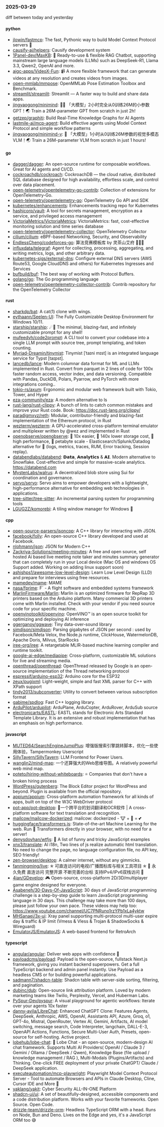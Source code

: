 ### 2025-03-29
diff between today and yesterday

#### python
* [jlowin/fastmcp](https://github.com/jlowin/fastmcp): The fast, Pythonic way to build Model Context Protocol servers 🚀
* [causify-ai/helpers](https://github.com/causify-ai/helpers): Causify development system
* [1Panel-dev/MaxKB](https://github.com/1Panel-dev/MaxKB): 💬 Ready-to-use & flexible RAG Chatbot, supporting mainstream large language models (LLMs) such as DeepSeek-R1, Llama 3.3, Qwen2, OpenAI and more.
* [aigc-apps/VideoX-Fun](https://github.com/aigc-apps/VideoX-Fun): 📹 A more flexible framework that can generate videos at any resolution and creates videos from images.
* [open-mmlab/mmpose](https://github.com/open-mmlab/mmpose): OpenMMLab Pose Estimation Toolbox and Benchmark.
* [streamlit/streamlit](https://github.com/streamlit/streamlit): Streamlit — A faster way to build and share data apps.
* [jingyaogong/minimind](https://github.com/jingyaogong/minimind): 🚀🚀 「大模型」2小时完全从0训练26M的小参数GPT！🌏 Train a 26M-parameter GPT from scratch in just 2h!
* [getzep/graphiti](https://github.com/getzep/graphiti): Build Real-Time Knowledge Graphs for AI Agents
* [lastmile-ai/mcp-agent](https://github.com/lastmile-ai/mcp-agent): Build effective agents using Model Context Protocol and simple workflow patterns
* [jingyaogong/minimind-v](https://github.com/jingyaogong/minimind-v): 🚀 「大模型」1小时从0训练26M参数的视觉多模态VLM！🌏 Train a 26M-parameter VLM from scratch in just 1 hours!

#### go
* [dagger/dagger](https://github.com/dagger/dagger): An open-source runtime for composable workflows. Great for AI agents and CI/CD.
* [cockroachdb/cockroach](https://github.com/cockroachdb/cockroach): CockroachDB — the cloud native, distributed SQL database designed for high availability, effortless scale, and control over data placement.
* [open-telemetry/opentelemetry-go-contrib](https://github.com/open-telemetry/opentelemetry-go-contrib): Collection of extensions for OpenTelemetry-Go.
* [open-telemetry/opentelemetry-go](https://github.com/open-telemetry/opentelemetry-go): OpenTelemetry Go API and SDK
* [kubernetes/enhancements](https://github.com/kubernetes/enhancements): Enhancements tracking repo for Kubernetes
* [hashicorp/vault](https://github.com/hashicorp/vault): A tool for secrets management, encryption as a service, and privileged access management
* [VictoriaMetrics/VictoriaMetrics](https://github.com/VictoriaMetrics/VictoriaMetrics): VictoriaMetrics: fast, cost-effective monitoring solution and time series database
* [open-telemetry/opentelemetry-collector](https://github.com/open-telemetry/opentelemetry-collector): OpenTelemetry Collector
* [cilium/cilium](https://github.com/cilium/cilium): eBPF-based Networking, Security, and Observability
* [EndlessCheng/codeforces-go](https://github.com/EndlessCheng/codeforces-go): 算法竞赛模板库 by 灵茶山艾府 💭💡🎈
* [influxdata/telegraf](https://github.com/influxdata/telegraf): Agent for collecting, processing, aggregating, and writing metrics, logs, and other arbitrary data.
* [kubernetes-sigs/external-dns](https://github.com/kubernetes-sigs/external-dns): Configure external DNS servers (AWS Route53, Google CloudDNS and others) for Kubernetes Ingresses and Services
* [bufbuild/buf](https://github.com/bufbuild/buf): The best way of working with Protocol Buffers.
* [golang/go](https://github.com/golang/go): The Go programming language
* [open-telemetry/opentelemetry-collector-contrib](https://github.com/open-telemetry/opentelemetry-collector-contrib): Contrib repository for the OpenTelemetry Collector

#### rust
* [sharkdp/bat](https://github.com/sharkdp/bat): A cat(1) clone with wings.
* [eythaann/Seelen-UI](https://github.com/eythaann/Seelen-UI): The Fully Customizable Desktop Environment for Windows 10/11.
* [starship/starship](https://github.com/starship/starship): ☄🌌️ The minimal, blazing-fast, and infinitely customizable prompt for any shell!
* [mufeedvh/code2prompt](https://github.com/mufeedvh/code2prompt): A CLI tool to convert your codebase into a single LLM prompt with source tree, prompt templating, and token counting.
* [Myriad-Dreamin/tinymist](https://github.com/Myriad-Dreamin/tinymist): Tinymist [ˈtaɪni mɪst] is an integrated language service for Typst [taɪpst].
* [lancedb/lance](https://github.com/lancedb/lance): Modern columnar data format for ML and LLMs implemented in Rust. Convert from parquet in 2 lines of code for 100x faster random access, vector index, and data versioning. Compatible with Pandas, DuckDB, Polars, Pyarrow, and PyTorch with more integrations coming..
* [tokio-rs/axum](https://github.com/tokio-rs/axum): Ergonomic and modular web framework built with Tokio, Tower, and Hyper
* [eza-community/eza](https://github.com/eza-community/eza): A modern alternative to ls
* [rust-lang/rust-clippy](https://github.com/rust-lang/rust-clippy): A bunch of lints to catch common mistakes and improve your Rust code. Book: https://doc.rust-lang.org/clippy/
* [paradigmxyz/reth](https://github.com/paradigmxyz/reth): Modular, contributor-friendly and blazing-fast implementation of the Ethereum protocol, in Rust
* [wezterm/wezterm](https://github.com/wezterm/wezterm): A GPU-accelerated cross-platform terminal emulator and multiplexer written by @wez and implemented in Rust
* [openobserve/openobserve](https://github.com/openobserve/openobserve): 🚀 10x easier, 🚀 140x lower storage cost, 🚀 high performance, 🚀 petabyte scale - Elasticsearch/Splunk/Datadog alternative for 🚀 (logs, metrics, traces, RUM, Error tracking, Session replay).
* [databendlabs/databend](https://github.com/databendlabs/databend): 𝗗𝗮𝘁𝗮, 𝗔𝗻𝗮𝗹𝘆𝘁𝗶𝗰𝘀 & 𝗔𝗜. Modern alternative to Snowflake. Cost-effective and simple for massive-scale analytics. https://databend.com
* [MystenLabs/walrus](https://github.com/MystenLabs/walrus): A decentralized blob store using Sui for coordination and governance.
* [servo/servo](https://github.com/servo/servo): Servo aims to empower developers with a lightweight, high-performance alternative for embedding web technologies in applications.
* [tree-sitter/tree-sitter](https://github.com/tree-sitter/tree-sitter): An incremental parsing system for programming tools
* [LGUG2Z/komorebi](https://github.com/LGUG2Z/komorebi): A tiling window manager for Windows 🍉

#### cpp
* [open-source-parsers/jsoncpp](https://github.com/open-source-parsers/jsoncpp): A C++ library for interacting with JSON.
* [facebook/folly](https://github.com/facebook/folly): An open-source C++ library developed and used at Facebook.
* [nlohmann/json](https://github.com/nlohmann/json): JSON for Modern C++
* [Zackriya-Solutions/meeting-minutes](https://github.com/Zackriya-Solutions/meeting-minutes): A free and open source, self hosted Ai based live meeting note taker and minutes summary generator that can completely run in your Local device (Mac OS and windows OS Support added. Working on adding linux support soon)
* [ashishps1/awesome-low-level-design](https://github.com/ashishps1/awesome-low-level-design): Learn Low Level Design (LLD) and prepare for interviews using free resources.
* [mamedev/mame](https://github.com/mamedev/mame): MAME
* [nasa/fprime](https://github.com/nasa/fprime): F´ - A flight software and embedded systems framework
* [MarlinFirmware/Marlin](https://github.com/MarlinFirmware/Marlin): Marlin is an optimized firmware for RepRap 3D printers based on the Arduino platform. Many commercial 3D printers come with Marlin installed. Check with your vendor if you need source code for your specific machine.
* [openvinotoolkit/openvino](https://github.com/openvinotoolkit/openvino): OpenVINO™ is an open source toolkit for optimizing and deploying AI inference
* [ggerganov/ggwave](https://github.com/ggerganov/ggwave): Tiny data-over-sound library
* [simdjson/simdjson](https://github.com/simdjson/simdjson): Parsing gigabytes of JSON per second : used by Facebook/Meta Velox, the Node.js runtime, ClickHouse, WatermelonDB, Apache Doris, Milvus, StarRocks
* [iree-org/iree](https://github.com/iree-org/iree): A retargetable MLIR-based machine learning compiler and runtime toolkit.
* [google-ai-edge/mediapipe](https://github.com/google-ai-edge/mediapipe): Cross-platform, customizable ML solutions for live and streaming media.
* [openthread/openthread](https://github.com/openthread/openthread): OpenThread released by Google is an open-source implementation of the Thread networking protocol
* [espressif/arduino-esp32](https://github.com/espressif/arduino-esp32): Arduino core for the ESP32
* [zeux/pugixml](https://github.com/zeux/pugixml): Light-weight, simple and fast XML parser for C++ with XPath support
* [tindy2013/subconverter](https://github.com/tindy2013/subconverter): Utility to convert between various subscription format
* [gabime/spdlog](https://github.com/gabime/spdlog): Fast C++ logging library.
* [ArduPilot/ardupilot](https://github.com/ArduPilot/ardupilot): ArduPlane, ArduCopter, ArduRover, ArduSub source
* [electronicarts/EASTL](https://github.com/electronicarts/EASTL): EASTL stands for Electronic Arts Standard Template Library. It is an extensive and robust implementation that has an emphasis on high performance.

#### javascript
* [MUTED64/SearchEngineJumpPlus](https://github.com/MUTED64/SearchEngineJumpPlus): 增强版搜索引擎跳转脚本，优化一些使用体验，Tampermonkey Userscript
* [SillyTavern/SillyTavern](https://github.com/SillyTavern/SillyTavern): LLM Frontend for Power Users.
* [wanglin2/mind-map](https://github.com/wanglin2/mind-map): 一个还算强大的Web思维导图。A relatively powerful web mind map.
* [poteto/hiring-without-whiteboards](https://github.com/poteto/hiring-without-whiteboards): ⭐️ Companies that don't have a broken hiring process
* [WordPress/gutenberg](https://github.com/WordPress/gutenberg): The Block Editor project for WordPress and beyond. Plugin is available from the official repository.
* [appium/appium](https://github.com/appium/appium): Cross-platform automation framework for all kinds of apps, built on top of the W3C WebDriver protocol
* [pot-app/pot-desktop](https://github.com/pot-app/pot-desktop): 🌈一个跨平台的划词翻译和OCR软件 | A cross-platform software for text translation and recognition.
* [mailcow/mailcow-dockerized](https://github.com/mailcow/mailcow-dockerized): mailcow: dockerized - 🐮 + 🐋 = 💕
* [huggingface/transformers.js](https://github.com/huggingface/transformers.js): State-of-the-art Machine Learning for the web. Run 🤗 Transformers directly in your browser, with no need for a server!
* [denysdovhan/wtfjs](https://github.com/denysdovhan/wtfjs): 🤪 A list of funny and tricky JavaScript examples
* [xnx3/translate](https://github.com/xnx3/translate): AI i18n, Two lines of js realize automatic html translation. No need to change the page, no language configuration file, no API key, SEO friendly!
* [zen-browser/desktop](https://github.com/zen-browser/desktop): A calmer internet, without any gimmicks.
* [fanmingming/live](https://github.com/fanmingming/live): ✯ 可直连访问的电视/广播图标库与相关工具项目 ✯ 🔕 永久免费 直连访问 完整开源 不断完善的台标 支持IPv4/IPv6双栈访问 🔕
* [4ian/GDevelop](https://github.com/4ian/GDevelop): 🎮 Open-source, cross-platform 2D/3D/multiplayer game engine designed for everyone.
* [Asabeneh/30-Days-Of-JavaScript](https://github.com/Asabeneh/30-Days-Of-JavaScript): 30 days of JavaScript programming challenge is a step-by-step guide to learn JavaScript programming language in 30 days. This challenge may take more than 100 days, please just follow your own pace. These videos may help too: https://www.youtube.com/channel/UC7PNRuno1rzYPb1xLa4yktw
* [MHSanaei/3x-ui](https://github.com/MHSanaei/3x-ui): Xray panel supporting multi-protocol multi-user expire day & traffic & IP limit (Vmess & Vless & Trojan & ShadowSocks & Wireguard)
* [EmulatorJS/EmulatorJS](https://github.com/EmulatorJS/EmulatorJS): A web-based frontend for RetroArch

#### typescript
* [angular/angular](https://github.com/angular/angular): Deliver web apps with confidence 🚀
* [payloadcms/payload](https://github.com/payloadcms/payload): Payload is the open-source, fullstack Next.js framework, giving you instant backend superpowers. Get a full TypeScript backend and admin panel instantly. Use Payload as a headless CMS or for building powerful applications.
* [sadmann7/shadcn-table](https://github.com/sadmann7/shadcn-table): Shadcn table with server-side sorting, filtering, and pagination.
* [dubinc/dub](https://github.com/dubinc/dub): Open-source link attribution platform. Loved by modern marketing teams like Twilio, Perplexity, Vercel, and Huberman Labs.
* [PySpur-Dev/pyspur](https://github.com/PySpur-Dev/pyspur): A visual playground for agentic workflows: Iterate over your agents 10x faster
* [danny-avila/LibreChat](https://github.com/danny-avila/LibreChat): Enhanced ChatGPT Clone: Features Agents, DeepSeek, Anthropic, AWS, OpenAI, Assistants API, Azure, Groq, o1, GPT-4o, Mistral, OpenRouter, Vertex AI, Gemini, Artifacts, AI model switching, message search, Code Interpreter, langchain, DALL-E-3, OpenAPI Actions, Functions, Secure Multi-User Auth, Presets, open-source for self-hosting. Active project.
* [lobehub/lobe-chat](https://github.com/lobehub/lobe-chat): 🤯 Lobe Chat - an open-source, modern-design AI chat framework. Supports Multi AI Providers( OpenAI / Claude 3 / Gemini / Ollama / DeepSeek / Qwen), Knowledge Base (file upload / knowledge management / RAG ), Multi-Modals (Plugins/Artifacts) and Thinking. One-click FREE deployment of your private ChatGPT/ Claude / DeepSeek application.
* [executeautomation/mcp-playwright](https://github.com/executeautomation/mcp-playwright): Playwright Model Context Protocol Server - Tool to automate Browsers and APIs in Claude Desktop, Cline, Cursor IDE and More 🔌
* [yaklang/yakit](https://github.com/yaklang/yakit): Cyber Security ALL-IN-ONE Platform
* [shadcn-ui/ui](https://github.com/shadcn-ui/ui): A set of beautifully-designed, accessible components and a code distribution platform. Works with your favorite frameworks. Open Source. Open Code.
* [drizzle-team/drizzle-orm](https://github.com/drizzle-team/drizzle-orm): Headless TypeScript ORM with a head. Runs on Node, Bun and Deno. Lives on the Edge and yes, it's a JavaScript ORM too 😅
